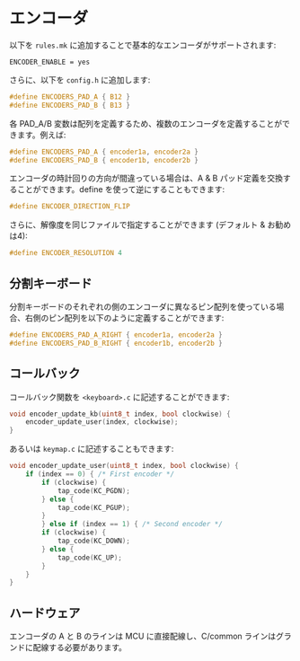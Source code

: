 # エンコーダ

<!---
  original document: 0.8.123:docs/feature_encoders.md
  git diff 0.8.123 HEAD -- docs/feature_encoders.md | cat
-->

以下を `rules.mk` に追加することで基本的なエンコーダがサポートされます:

```make
ENCODER_ENABLE = yes
```

さらに、以下を `config.h` に追加します:

```c
#define ENCODERS_PAD_A { B12 }
#define ENCODERS_PAD_B { B13 }
```

各 PAD_A/B 変数は配列を定義するため、複数のエンコーダを定義することができます。例えば:

```c
#define ENCODERS_PAD_A { encoder1a, encoder2a }
#define ENCODERS_PAD_B { encoder1b, encoder2b }
```

エンコーダの時計回りの方向が間違っている場合は、A & B パッド定義を交換することができます。define を使って逆にすることもできます:

```c
#define ENCODER_DIRECTION_FLIP
```

さらに、解像度を同じファイルで指定することができます (デフォルト & お勧めは4):

```c
#define ENCODER_RESOLUTION 4
```

## 分割キーボード

分割キーボードのそれぞれの側のエンコーダに異なるピン配列を使っている場合、右側のピン配列を以下のように定義することができます:

```c
#define ENCODERS_PAD_A_RIGHT { encoder1a, encoder2a }
#define ENCODERS_PAD_B_RIGHT { encoder1b, encoder2b }
```

## コールバック

コールバック関数を `<keyboard>.c` に記述することができます:

```c
void encoder_update_kb(uint8_t index, bool clockwise) {
    encoder_update_user(index, clockwise);
}
```

あるいは `keymap.c` に記述することもできます:

```c
void encoder_update_user(uint8_t index, bool clockwise) {
    if (index == 0) { /* First encoder */
        if (clockwise) {
            tap_code(KC_PGDN);
        } else {
            tap_code(KC_PGUP);
        }
        } else if (index == 1) { /* Second encoder */  
        if (clockwise) {
            tap_code(KC_DOWN);
        } else {
            tap_code(KC_UP);
        }
    }
}
```

## ハードウェア

エンコーダの A と B のラインは MCU に直接配線し、C/common ラインはグランドに配線する必要があります。

